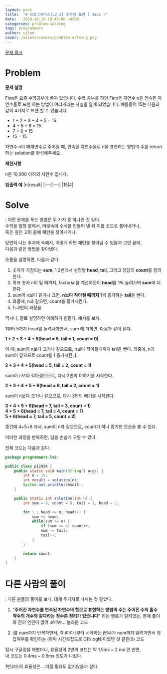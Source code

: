 ```yaml
---
layout: post
title:  "# 프로그래머스[Lv.2] 숫자의 표현 ( Java )"
date:   2020-10-19 19:45:00 +0900
categories: problem-solving
tags: programmers
author: cjlee
cover: /assets/covers/problem-solving.png
---
```


[문제 링크](https://programmers.co.kr/learn/courses/30/lessons/12924)

# Problem
**문제 설명**

Finn은 요즘 수학공부에 빠져 있습니다. 수학 공부를 하던 Finn은 자연수 n을 연속한 자연수들로 표현 하는 방법이 여러개라는 사실을 알게 되었습니다. 예를들어 15는 다음과 같이 4가지로 표현 할 수 있습니다.

- 1 + 2 + 3 + 4 + 5 = 15
- 4 + 5 + 6 = 15
- 7 + 8 = 15
- 15 = 15


자연수 n이 매개변수로 주어질 때, 연속된 자연수들로 n을 표현하는 방법의 수를 return하는 solution를 완성해주세요.

**제한사항**

n은 10,000 이하의 자연수 입니다.

**입출력 예**
|n|result|
|:--:|:--:|
|15|4|

# Solve
: 이런 문제를 푸는 방법은 두 가지 중 하나인 것 같다.  
수학을 엄청 잘해서, 머릿속에 수식을 만들어 낸 뒤 이를 코드로 풀어내거나,  
혹은 깊은 고민 끝에 패턴을 찾아내거나.

당연히 나는 후자에 속해서, 어떻게 하면 패턴을 찾아낼 수 있을까 고민 끝에,  
다음과 같은 방법을 찾아냈다.

흐름을 설명하면, 다음과 같다.

1. 숫자가 가감되는 **sum**, 1,2번에서 설명할 **head**, **tail**, 그리고 정답의 **count**를 정의한다.
2. 목표 숫자 n이 될 때까지, factorial을 계산하듯이 **head**를 1씩 늘려가며 **sum**에 더한다.
3. sum이 n보다 같거나 크면, **n보다 작아질 때까지** 1씩 증가하는 **tail**을 뺀다.
4. 와중에, n과 같으면, count를 증가시킨다.
5. 1~3번의 과정을 

역시나, 말로 설명하면 이해하기 힘들다. 예시를 보자.

1부터 5까지 head를 늘려나가면서, sum 에 더하면, 다음과 같이 된다.

**1 + 2 + 3 + 4 + 5(head = 5, tail = 1, count = 0)**

이 때, sum이 n보다 크거나 같으므로, n보다 작아질때까지 tail을 뺀다.
와중에, n과 sum이 같으므로 count를 1 증가시킨다.

**2 + 3 + 4 + 5(head = 5, tail = 2, count = 1)**

sum이 n보다 작아졌으므로, 다시 2번의 더하기를 시작한다.

**2 + 3 + 4 + 5 + 6(head = 6, tail = 2, count = 1)**

sum이 n보다 크거나 같으므로, 다시 3번의 빼기를 시작한다.

**3 + 4 + 5 + 6(head = 7, tail = 3, count = 1)**    
**4 + 5 + 6(head = 7, tail = 4, count = 1)**  
**5 + 6(head = 7, tail = 5, count = 2)**  

중간에 4+5+6 에서, sum이 n과 같으므로, count가 하나 증가한 모습을 볼 수 있다.

이러한 과정을 반복하면, 답을 손쉽게 구할 수 있다.

전체 코드는 다음과 같다.

```java
package programmers.lv2;

public class p12924 {
    public static void main(String[] args) {
        int n = 15;
        int result = solution(n);
        System.out.println(result);
    }

    public static int solution(int n) {
        int sum = 0, count = 0, tail = 1, head = 1;

        for ( ; head <= n; head++) {
            sum += head;
            while(sum >= n) {
                if (sum == n) count++;
                sum -= tail;
                tail++;
            }
        }

        return count;
    }
}
```

# 다른 사람의 풀이
: 다른 분들의 풀이를 보니, 대개 두가지로 나뉘는 것 같았다.

1. "**주어진 자연수를 연속된 자연수의 합으로 표현하는 방법의 수는 주어진 수의 홀수 약수의 개수와 같다라는 정수론 정리가 있습니다"** 라는 멘트가 달려있는, 문제 풀이와 전혀 연관이 없어 *보이는*... 놀라운 코드

2. i를 num까지 반복하면서, 각 i마다 i부터 시작하는 j변수가 num까지 달려가면서 정답여부를 확인하는 (아마 시간복잡도로 O(NlogN)이었던 것 같은데) 코드

잠시 구글링을 해봤더니, 효율성이 2번의 코드는 약 1.5ms ~ 2 ms 인 반면,  
내 코드는 0.4ms ~ 0.5ms 정도가 나왔다. 

1번코드의 효율성은... 따질 필요도 없지않을까 싶다.
